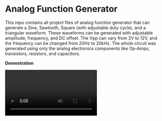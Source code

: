 # Analog Function Generator 

This repo contains all project files of analog function generator that can generate a Sine, Sawtooth, Square (with adjustable duty cycle), and a triangular waveform. These waveforms can be generated with adjustable amplitude, frequency, and DC offset. The Vpp can vary from 2V to 12V, and the frequency can be changed from 20Hz to 20kHz. The whole circuit was generated using only the analog electronics components like Op-Amps, transistors, resistors, and capacitors. 

**Demostration**

<video src=''/>